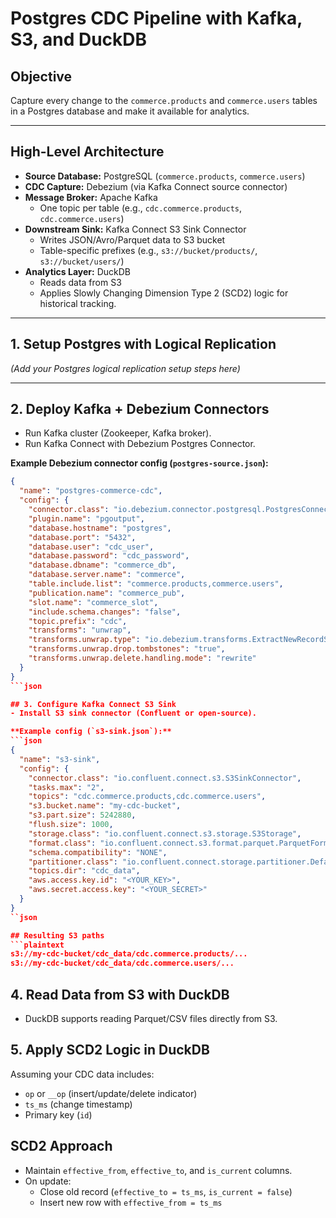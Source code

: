 # Postgres CDC Pipeline with Kafka, S3, and DuckDB

## Objective
Capture every change to the `commerce.products` and `commerce.users` tables in a Postgres database and make it available for analytics.

---

## High-Level Architecture
- **Source Database:** PostgreSQL (`commerce.products`, `commerce.users`)
- **CDC Capture:** Debezium (via Kafka Connect source connector)
- **Message Broker:** Apache Kafka  
  - One topic per table (e.g., `cdc.commerce.products`, `cdc.commerce.users`)
- **Downstream Sink:** Kafka Connect S3 Sink Connector  
  - Writes JSON/Avro/Parquet data to S3 bucket  
  - Table-specific prefixes (e.g., `s3://bucket/products/`, `s3://bucket/users/`)
- **Analytics Layer:** DuckDB  
  - Reads data from S3  
  - Applies Slowly Changing Dimension Type 2 (SCD2) logic for historical tracking.

---

## 1. Setup Postgres with Logical Replication
*(Add your Postgres logical replication setup steps here)*

---

## 2. Deploy Kafka + Debezium Connectors
- Run Kafka cluster (Zookeeper, Kafka broker).
- Run Kafka Connect with Debezium Postgres Connector.

**Example Debezium connector config (`postgres-source.json`):**
```json
{
  "name": "postgres-commerce-cdc",
  "config": {
    "connector.class": "io.debezium.connector.postgresql.PostgresConnector",
    "plugin.name": "pgoutput",
    "database.hostname": "postgres",
    "database.port": "5432",
    "database.user": "cdc_user",
    "database.password": "cdc_password",
    "database.dbname": "commerce_db",
    "database.server.name": "commerce",
    "table.include.list": "commerce.products,commerce.users",
    "publication.name": "commerce_pub",
    "slot.name": "commerce_slot",
    "include.schema.changes": "false",
    "topic.prefix": "cdc",
    "transforms": "unwrap",
    "transforms.unwrap.type": "io.debezium.transforms.ExtractNewRecordState",
    "transforms.unwrap.drop.tombstones": "true",
    "transforms.unwrap.delete.handling.mode": "rewrite"
  }
}
```json

## 3. Configure Kafka Connect S3 Sink
- Install S3 sink connector (Confluent or open-source).

**Example config (`s3-sink.json`):**
```json
{
  "name": "s3-sink",
  "config": {
    "connector.class": "io.confluent.connect.s3.S3SinkConnector",
    "tasks.max": "2",
    "topics": "cdc.commerce.products,cdc.commerce.users",
    "s3.bucket.name": "my-cdc-bucket",
    "s3.part.size": 5242880,
    "flush.size": 1000,
    "storage.class": "io.confluent.connect.s3.storage.S3Storage",
    "format.class": "io.confluent.connect.s3.format.parquet.ParquetFormat",
    "schema.compatibility": "NONE",
    "partitioner.class": "io.confluent.connect.storage.partitioner.DefaultPartitioner",
    "topics.dir": "cdc_data",
    "aws.access.key.id": "<YOUR_KEY>",
    "aws.secret.access.key": "<YOUR_SECRET>"
  }
}
``json

## Resulting S3 paths
```plaintext
s3://my-cdc-bucket/cdc_data/cdc.commerce.products/...
s3://my-cdc-bucket/cdc_data/cdc.commerce.users/...
```

## 4. Read Data from S3 with DuckDB
- DuckDB supports reading Parquet/CSV files directly from S3.


## 5. Apply SCD2 Logic in DuckDB

Assuming your CDC data includes:
- `op` or `__op` (insert/update/delete indicator)
- `ts_ms` (change timestamp)
- Primary key (`id`)


## SCD2 Approach

- Maintain `effective_from`, `effective_to`, and `is_current` columns.
- On update:
  - Close old record (`effective_to = ts_ms`, `is_current = false`)
  - Insert new row with `effective_from = ts_ms`
















